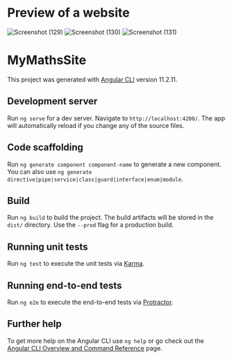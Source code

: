 # Preview of a website
![Screenshot (129)](https://user-images.githubusercontent.com/54330746/117567035-b40adc80-b0d7-11eb-9a96-a24287008e2f.png)
![Screenshot (130)](https://user-images.githubusercontent.com/54330746/117567024-abb2a180-b0d7-11eb-9ece-c00a8b9f4f14.png)
![Screenshot (131)](https://user-images.githubusercontent.com/54330746/117567036-b40adc80-b0d7-11eb-887f-d026dd29596e.png)
# MyMathsSite

This project was generated with [Angular CLI](https://github.com/angular/angular-cli) version 11.2.11.

## Development server

Run `ng serve` for a dev server. Navigate to `http://localhost:4200/`. The app will automatically reload if you change any of the source files.

## Code scaffolding

Run `ng generate component component-name` to generate a new component. You can also use `ng generate directive|pipe|service|class|guard|interface|enum|module`.

## Build

Run `ng build` to build the project. The build artifacts will be stored in the `dist/` directory. Use the `--prod` flag for a production build.

## Running unit tests

Run `ng test` to execute the unit tests via [Karma](https://karma-runner.github.io).

## Running end-to-end tests

Run `ng e2e` to execute the end-to-end tests via [Protractor](http://www.protractortest.org/).

## Further help

To get more help on the Angular CLI use `ng help` or go check out the [Angular CLI Overview and Command Reference](https://angular.io/cli) page.
